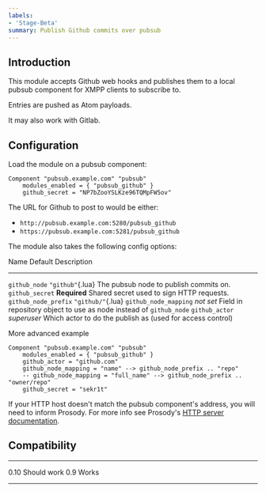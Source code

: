 ```yaml
---
labels:
- 'Stage-Beta'
summary: Publish Github commits over pubsub
---
```


## Introduction

This module accepts Github web hooks and publishes them to a local
pubsub component for XMPP clients to subscribe to.

Entries are pushed as Atom payloads.

It may also work with Gitlab.

## Configuration

Load the module on a pubsub component:

    Component "pubsub.example.com" "pubsub"
        modules_enabled = { "pubsub_github" }
        github_secret = "NP7bZooYSLKze96TQMpFW5ov"

The URL for Github to post to would be either:

-   `http://pubsub.example.com:5280/pubsub_github`
-   `https://pubsub.example.com:5281/pubsub_github`

The module also takes the following config options:

  Name                    Default             Description
  ----------------------- ------------------- ------------------------------------------------------------
  `github_node`           `"github"`{.lua}    The pubsub node to publish commits on.
  `github_secret`         **Required**        Shared secret used to sign HTTP requests.
  `github_node_prefix`    `"github/"`{.lua}
  `github_node_mapping`   *not set*           Field in repository object to use as node instead of `github_node`
  `github_actor`          *superuser*         Which actor to do the publish as (used for access control)

More advanced example

``` {.lua}
Component "pubsub.example.com" "pubsub"
    modules_enabled = { "pubsub_github" }
    github_actor = "github.com"
    github_node_mapping = "name" --> github_node_prefix .. "repo"
    -- github_node_mapping = "full_name" --> github_node_prefix .. "owner/repo"
    github_secret = "sekr1t"
```

If your HTTP host doesn't match the pubsub component's address, you will
need to inform Prosody. For more info see Prosody's [HTTP server
documentation](https://prosody.im/doc/http#virtual_hosts).

## Compatibility

  ------ -------------
  0.10   Should work
  0.9    Works
  ------ -------------
